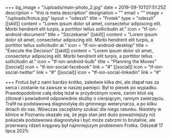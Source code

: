 +++
bg_image = "/uploads/main-photo_2.jpg"
date = 2019-09-10T07:51:25Z
description = "this is meta description"
designation = ""
email = ""
image = "/uploads/frotus.jpg"
layout = "odeszli"
title = "Frotek"
type = "odeszli"
[[skill]]
content = "Lorem ipsum dolor sit amet, consectetur adipiscing elit. Morbi hendrerit elit turpis, a porttitor tellus sollicitudin at."
icon = "tf-ion-android-document"
title = "Szczekanie"
[[skill]]
content = "Lorem ipsum dolor sit amet, consectetur adipiscing elit. Morbi hendrerit elit turpis, a porttitor tellus sollicitudin at."
icon = "tf-ion-android-desktop"
title = "Execute the Decision"
[[skill]]
content = "Lorem ipsum dolor sit amet, consectetur adipiscing elit. Morbi hendrerit elit turpis, a porttitor tellus sollicitudin at."
icon = "tf-ion-android-bulb"
title = "Planning the Moves"
[[social]]
icon = "tf-ion-social-facebook"
link = "#"
[[social]]
icon = "tf-ion-social-twitter"
link = "#"
[[social]]
icon = "tf-ion-social-linkedin"
link = "#"

+++
Frotuś był z nami bardzo krótko, zaledwie kilka dni, ale złapał nas za serca i zostanie na zawsze w naszej pamięci. Był to piesek po wypadku. Prawdopodobnie całą dobę leżał w przydrożnym rowie, zanim ktoś się zlitował i powiadomił odpowiednie służby o cierpiącym, rannym zwierzęciu. Trafił na podstawową diagnostykę do gminnego weterynarza, a po kilku dniach do nas. Wówczas zaczęliśmy szukać dla niego ratunku. Niestety w klinice w Poznaniu okazało się, że jego stan jest dużo poważniejszy niż pokazała podstawowa diagnostyka i być może zabrzmi to brutalnie, ale przerwany rdzeń kręgowy był najmniejszym problemem Frotka. Odszedł 17 lipca 2021r.